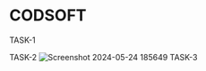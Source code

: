 # CODSOFT
TASK-1

TASK-2
![Screenshot 2024-05-24 185649](https://github.com/yasir3844/CODSOFT/assets/68433008/58c33094-fd02-4637-9822-2feb3b160441)
TASK-3
